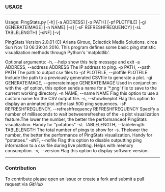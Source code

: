 ### USAGE

---

Usage: PingStats.py [-h] [-a ADDRESS] [-p PATH] [-pf PLOTFILE]
                    [-gi GENERATEIMAGE] [-n NAME] [-s] [-sF REFRESHFREQUENCY]
                    [-sL TABLELENGTH] [-sNF] [-v]

PingStats Version 2.0.01 (C) Ariana Giroux, Eclectick Media Solutions. circa
Sun Nov 13 06:39:04 2016. This program defines some basic ping statistic
visualization methods through Python's 'matplotlib'.

Optional arguments:
  -h, --help            show this help message and exit
  -a ADDRESS, --address ADDRESS
                        The IP address to ping.
  -p PATH, --path PATH  The path to output csv files to
  -pf PLOTFILE, --plotfile PLOTFILE
                        Include the path to a previously generated CSVfile to
                        generate a plot.
  -gi GENERATEIMAGE, --generateimage GENERATEIMAGE
                        Used in conjunction with the -pf option, this option
                        sends a name for a '*.png' file to save to the current
                        working directory.
  -n NAME, --name NAME  Flag this option to use a custom name for the CSV
                        output file.
  -s, --showliveplot    Flag this option to display an animated plot ofthe
                        last 500 ping sequences.
  -sF REFRESHFREQUENCY, --refreshfrequency REFRESHFREQUENCY
                        Specify a number of milliseconds to wait
                        betweenrefreshes of the -s plot visualization
                        feature.The lower the number, the better the
                        performanceof PingStats visualization. Handy for
                        "potatoes"
  -sL TABLELENGTH, --tablelength TABLELENGTH
                        The total number of pings to show for -s. Thelower the
                        number, the better the performance of PingStats
                        visualization. Handy for "potatoes."
  -sNF, --nofile        Flag this option to disable outputting ping
                        information to a csv file during live plotting. Helps
                        with memory consumption.
  -v, --version         Flag this option to display software version.

---

### Contribution

To contribute please open an issue or create a fork and submit a pull request
via *GitHub*
